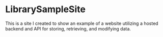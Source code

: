 # LibrarySampleSite
This is a site I created to show an example of a website utilizing a hosted backend and API for storing, retrieving, and modifying data.
